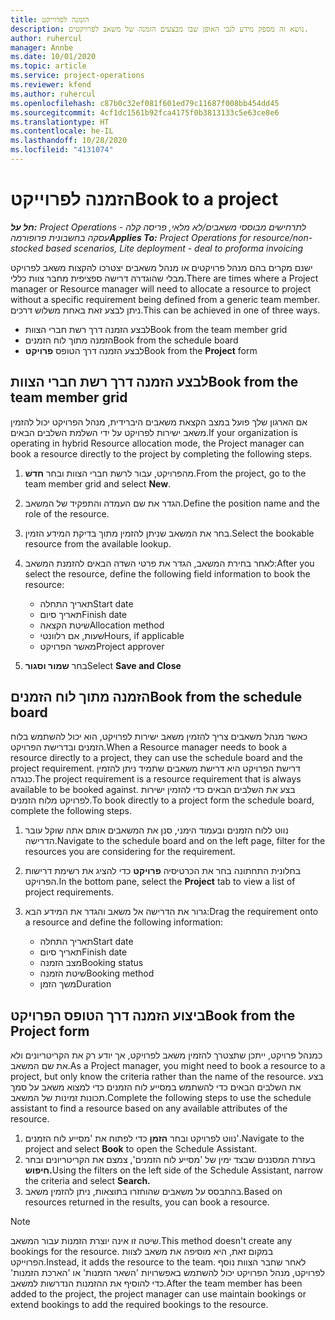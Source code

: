 ```yaml
---
title: הזמנה לפרוייקט
description: נושא זה מספק מידע לגבי האופן שבו מבצעים הזמנה של משאב לפרויקטים.
author: ruhercul
manager: Annbe
ms.date: 10/01/2020
ms.topic: article
ms.service: project-operations
ms.reviewer: kfend
ms.author: ruhercul
ms.openlocfilehash: c87b0c32ef081f601ed79c11687f008bb454dd45
ms.sourcegitcommit: 4cf1dc1561b92fca4175f0b3813133c5e63ce8e6
ms.translationtype: HT
ms.contentlocale: he-IL
ms.lasthandoff: 10/28/2020
ms.locfileid: "4131074"
---
```

# <a name="book-to-a-project"></a><span data-ttu-id="8c3ad-103">הזמנה לפרוייקט</span><span class="sxs-lookup"><span data-stu-id="8c3ad-103">Book to a project</span></span>

<span data-ttu-id="8c3ad-104">_**חל על:** Project Operations לתרחישים מבוססי משאבים/לא מלאי, פריסה קלה - עסקה בחשבונית פרופורמה_</span><span class="sxs-lookup"><span data-stu-id="8c3ad-104">_**Applies To:** Project Operations for resource/non-stocked based scenarios, Lite deployment - deal to proforma invoicing_</span></span>

<span data-ttu-id="8c3ad-105">ישנם מקרים בהם מנהל פרויקטים או מנהל משאבים יצטרכו להקצות משאב לפרויקט מבלי שהוגדרה דרישה ספציפית מחבר צוות כללי.</span><span class="sxs-lookup"><span data-stu-id="8c3ad-105">There are times where a Project manager or Resource manager will need to allocate a resource to project without a specific requirement being defined from a generic team member.</span></span> <span data-ttu-id="8c3ad-106">ניתן לבצע זאת באחת משלוש דרכים.</span><span class="sxs-lookup"><span data-stu-id="8c3ad-106">This can be achieved in one of three ways.</span></span>

- <span data-ttu-id="8c3ad-107">לבצע הזמנה דרך רשת חברי הצוות</span><span class="sxs-lookup"><span data-stu-id="8c3ad-107">Book from the team member grid</span></span>
- <span data-ttu-id="8c3ad-108">הזמנה מתוך לוח הזמנים</span><span class="sxs-lookup"><span data-stu-id="8c3ad-108">Book from the schedule board</span></span>
- <span data-ttu-id="8c3ad-109">לבצע הזמנה דרך הטופס **פרויקט**</span><span class="sxs-lookup"><span data-stu-id="8c3ad-109">Book from the **Project** form</span></span>

## <a name="book-from-the-team-member-grid"></a><span data-ttu-id="8c3ad-110">לבצע הזמנה דרך רשת חברי הצוות</span><span class="sxs-lookup"><span data-stu-id="8c3ad-110">Book from the team member grid</span></span>

<span data-ttu-id="8c3ad-111">אם הארגון שלך פועל במצב הקצאת משאבים היברידית, מנהל הפרויקט יכול להזמין משאב ישירות לפרויקט על ידי השלמת השלבים הבאים.</span><span class="sxs-lookup"><span data-stu-id="8c3ad-111">If your organization is operating in hybrid Resource allocation mode, the Project manager can book a resource directly to the project by completing the following steps.</span></span>

1. <span data-ttu-id="8c3ad-112">מהפרויקט, עבור לרשת חברי הצוות ובחר **חדשׁ**.</span><span class="sxs-lookup"><span data-stu-id="8c3ad-112">From the project, go to the team member grid and select **New**.</span></span>
2. <span data-ttu-id="8c3ad-113">הגדר את שם העמדה והתפקיד של המשאב.</span><span class="sxs-lookup"><span data-stu-id="8c3ad-113">Define the position name and the role of the resource.</span></span>
3. <span data-ttu-id="8c3ad-114">בחר את המשאב שניתן להזמין מתוך בדיקת המידע הזמין.</span><span class="sxs-lookup"><span data-stu-id="8c3ad-114">Select the bookable resource from the available lookup.</span></span>
4. <span data-ttu-id="8c3ad-115">לאחר בחירת המשאב, הגדר את פרטי השדה הבאים להזמנת המשאב:</span><span class="sxs-lookup"><span data-stu-id="8c3ad-115">After you select the resource, define the following field information to book the resource:</span></span>

    - <span data-ttu-id="8c3ad-116">תאריך התחלה</span><span class="sxs-lookup"><span data-stu-id="8c3ad-116">Start date</span></span>
    - <span data-ttu-id="8c3ad-117">תאריך סיום</span><span class="sxs-lookup"><span data-stu-id="8c3ad-117">Finish date</span></span>
    - <span data-ttu-id="8c3ad-118">שיטת הקצאה</span><span class="sxs-lookup"><span data-stu-id="8c3ad-118">Allocation method</span></span>
    - <span data-ttu-id="8c3ad-119">שעות, אם רלוונטי</span><span class="sxs-lookup"><span data-stu-id="8c3ad-119">Hours, if applicable</span></span>
    - <span data-ttu-id="8c3ad-120">מאשר הפרויקט</span><span class="sxs-lookup"><span data-stu-id="8c3ad-120">Project approver</span></span>

6. <span data-ttu-id="8c3ad-121">בחר **שמור וסגור**</span><span class="sxs-lookup"><span data-stu-id="8c3ad-121">Select **Save and Close**</span></span>

## <a name="book-from-the-schedule-board"></a><span data-ttu-id="8c3ad-122">הזמנה מתוך לוח הזמנים</span><span class="sxs-lookup"><span data-stu-id="8c3ad-122">Book from the schedule board</span></span>

<span data-ttu-id="8c3ad-123">כאשר מנהל משאבים צריך להזמין משאב ישירות לפרויקט, הוא יכול להשתמש בלוח הזמנים ובדרישת הפרויקט.</span><span class="sxs-lookup"><span data-stu-id="8c3ad-123">When a Resource manager needs to book a resource directly to a project, they can use the schedule board and the project requirement.</span></span> <span data-ttu-id="8c3ad-124">דרישת הפרויקט היא דרישת משאבים שתמיד ניתן להזמין כנגדה.</span><span class="sxs-lookup"><span data-stu-id="8c3ad-124">The project requirement is a resource requirement that is always available to be booked against.</span></span> <span data-ttu-id="8c3ad-125">בצע את השלבים הבאים כדי להזמין ישירות לפרויקט מלוח הזמנים.</span><span class="sxs-lookup"><span data-stu-id="8c3ad-125">To book directly to a project form the schedule board, complete the following steps.</span></span>

1. <span data-ttu-id="8c3ad-126">נווט ללוח הזמנים ובעמוד הימני, סנן את המשאבים אותם אתה שוקל עובר הדרישה.</span><span class="sxs-lookup"><span data-stu-id="8c3ad-126">Navigate to the schedule board and on the left page, filter for the resources you are considering for the requirement.</span></span>
2. <span data-ttu-id="8c3ad-127">בחלונית התחתונה בחר את הכרטיסיה **פרויקט** כדי להציג את רשימת דרישות הפרויקט.</span><span class="sxs-lookup"><span data-stu-id="8c3ad-127">In the bottom pane, select the **Project** tab to view a list of project requirements.</span></span>
3. <span data-ttu-id="8c3ad-128">גרור את הדרישה אל משאב והגדר את המידע הבא:</span><span class="sxs-lookup"><span data-stu-id="8c3ad-128">Drag the requirement onto a resource and define the following information:</span></span>

    - <span data-ttu-id="8c3ad-129">תאריך התחלה</span><span class="sxs-lookup"><span data-stu-id="8c3ad-129">Start date</span></span>
    - <span data-ttu-id="8c3ad-130">תאריך סיום</span><span class="sxs-lookup"><span data-stu-id="8c3ad-130">Finish date</span></span>
    - <span data-ttu-id="8c3ad-131">מצב הזמנה</span><span class="sxs-lookup"><span data-stu-id="8c3ad-131">Booking status</span></span>
    - <span data-ttu-id="8c3ad-132">שיטת הזמנה</span><span class="sxs-lookup"><span data-stu-id="8c3ad-132">Booking method</span></span>
    - <span data-ttu-id="8c3ad-133">משך הזמן</span><span class="sxs-lookup"><span data-stu-id="8c3ad-133">Duration</span></span>

## <a name="book-from-the-project-form"></a><span data-ttu-id="8c3ad-134">ביצוע הזמנה דרך הטופס הפרויקט</span><span class="sxs-lookup"><span data-stu-id="8c3ad-134">Book from the Project form</span></span>

<span data-ttu-id="8c3ad-135">כמנהל פרויקט, ייתכן שתצטרך להזמין משאב לפרויקט, אך יודע רק את הקריטריונים ולא את שם המשאב.</span><span class="sxs-lookup"><span data-stu-id="8c3ad-135">As a Project manager, you might need to book a resource to a project, but only know the criteria rather than the name of the resource.</span></span> <span data-ttu-id="8c3ad-136">בצע את השלבים הבאים כדי להשתמש במסייע לוח הזמנים כדי למצוא משאב על סמך תכונות זמינות של המשאב.</span><span class="sxs-lookup"><span data-stu-id="8c3ad-136">Complete the following steps to use the schedule assistant to find a resource based on any available attributes of the resource.</span></span> 

1. <span data-ttu-id="8c3ad-137">נווט לפרויקט ובחר **הזמן** כדי לפתוח את 'מסייע לוח הזמנים'.</span><span class="sxs-lookup"><span data-stu-id="8c3ad-137">Navigate to the project and select **Book** to open the Schedule Assistant.</span></span>
2. <span data-ttu-id="8c3ad-138">בעזרת המסננים שבצד ימין של 'מסייע לוח הזמנים', צמצם את הקריטריונים ובחר **חיפוש.**</span><span class="sxs-lookup"><span data-stu-id="8c3ad-138">Using the filters on the left side of the Schedule Assistant, narrow the criteria and select **Search.**</span></span>
3. <span data-ttu-id="8c3ad-139">בהתבסס על משאבים שהוחזרו בתוצאות, ניתן להזמין משאב.</span><span class="sxs-lookup"><span data-stu-id="8c3ad-139">Based on resources returned in the results, you can book a resource.</span></span>

> [!NOTE]
> <span data-ttu-id="8c3ad-140">שיטה זו אינה יוצרת הזמנות עבור המשאב.</span><span class="sxs-lookup"><span data-stu-id="8c3ad-140">This method doesn't create any bookings for the resource.</span></span> <span data-ttu-id="8c3ad-141">במקום זאת, היא מוסיפה את משאב לצוות הפרוייקט.</span><span class="sxs-lookup"><span data-stu-id="8c3ad-141">Instead, it adds the resource to the team.</span></span> <span data-ttu-id="8c3ad-142">לאחר שחבר הצוות נוסף לפרויקט, מנהל הפרויקט יכול להשתמש באפשרויות 'השאר הזמנות' או 'הארכת הזמנות' כדי להוסיף את ההזמנות הנדרשות למשאב.</span><span class="sxs-lookup"><span data-stu-id="8c3ad-142">After the team member has been added to the project, the project manager can use maintain bookings or extend bookings to add the required bookings to the resource.</span></span>
